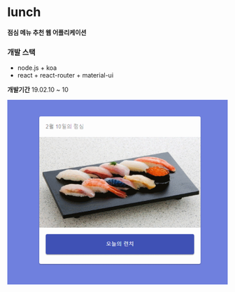 # lunch

**점심 메뉴 추천 웹 어플리케이션**

### 개발 스택

- node.js + koa
- react + react-router + material-ui

**개발기간** 19.02.10 ~ 10

![시연](./public/test.gif)
